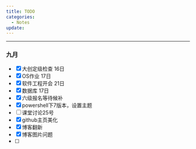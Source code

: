 ```yaml
---
title: TODO
categories:
  - Notes
update:
---
```

---
### 九月

- [x] 大创定级检查 16日
- [x] OS作业 17日
- [x] 软件工程开会 21日
- [x] 数据库 17日
- [x] 六级报名等待候补
- [x] powershell下7版本，设置主题
- [ ] 课堂讨论25号
- [x] github主页美化
- [x] 博客翻新
- [x] 博客图片问题
- [ ] 
